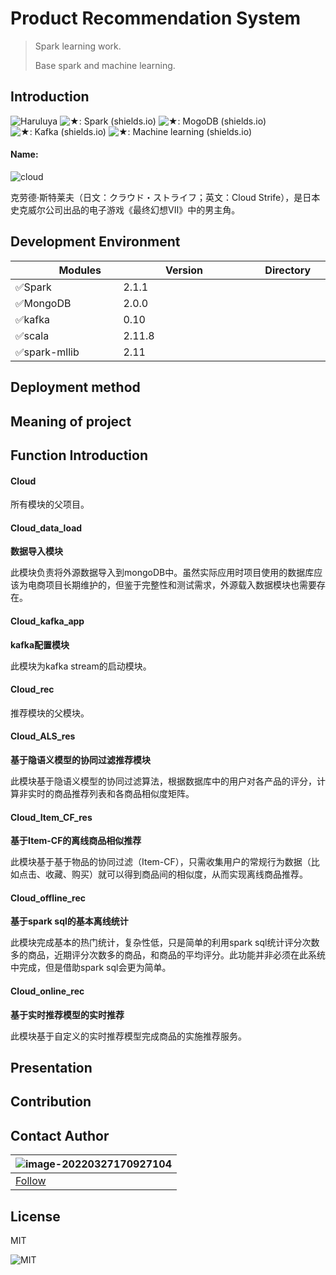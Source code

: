 # Product Recommendation System

>Spark learning work.
>
>Base spark and machine learning.

## Introduction 
![Haruluya](https://img.shields.io/badge/X-Haruluya-brightgreen)	![★: Spark (shields.io)](https://img.shields.io/badge/★-Spark-blue)		![★: MogoDB (shields.io)](https://img.shields.io/badge/★-MongoDB-red)	![★: Kafka (shields.io)](https://img.shields.io/badge/★-Kafka-green)	![★: Machine learning (shields.io)](https://img.shields.io/badge/★-MachineLearning-yellow)

#### Name:

![cloud](https://n.sinaimg.cn/sinacn20113/600/w1920h1080/20191130/7425-ikcaceq7047502.jpg)

克劳德·斯特莱夫（日文：クラウド・ストライフ；英文：Cloud Strife），是日本史克威尔公司出品的电子游戏《最终幻想VII》中的男主角。

## Development Environment

| <img width=50/>Modules <img width=50/> | <img width=50/>Version  <img width=50/>| <img width=50/>Directory<img width=50/>|
| -------| ------- | --------|
| ✅Spark |  2.1.1 | |
| ✅MongoDB    | 2.0.0  |       |
| ✅kafka   |   0.10      |  |
| ✅scala   |   2.11.8      |    |
| ✅spark-mllib | 2.11 | |

## Deployment method

## Meaning of project

## Function Introduction

#### Cloud

所有模块的父项目。

#### Cloud_data_load

**数据导入模块**

此模块负责将外源数据导入到mongoDB中。虽然实际应用时项目使用的数据库应该为电商项目长期维护的，但鉴于完整性和测试需求，外源载入数据模块也需要存在。

#### Cloud_kafka_app

**kafka配置模块**

此模块为kafka stream的启动模块。

#### Cloud_rec

推荐模块的父模块。

#### Cloud_ALS_res

**基于隐语义模型的协同过滤推荐模块**

此模块基于隐语义模型的协同过滤算法，根据数据库中的用户对各产品的评分，计算非实时的商品推荐列表和各商品相似度矩阵。

#### Cloud_Item_CF_res

**基于Item-CF的离线商品相似推荐**

此模块基于基于物品的协同过滤（Item-CF），只需收集用户的常规行为数据（比如点击、收藏、购买）就可以得到商品间的相似度，从而实现离线商品推荐。

#### Cloud_offline_rec

**基于spark sql的基本离线统计**

此模块完成基本的热门统计，复杂性低，只是简单的利用spark sql统计评分次数多的商品，近期评分次数多的商品，和商品的平均评分。此功能并非必须在此系统中完成，但是借助spark sql会更为简单。

#### Cloud_online_rec

**基于实时推荐模型的实时推荐**

此模块基于自定义的实时推荐模型完成商品的实施推荐服务。



## Presentation

## Contribution

## Contact Author 

| ![image-20220327170927104](https://i.postimg.cc/MGB5hN3S/image-20220327170927104.png) |
| ------------------------------------------------------------ |
| <a href="https://github.com/Haruluya">Follow</a>             |



## License

MIT

![MIT](https://img.shields.io/badge/License-MIT-red)
